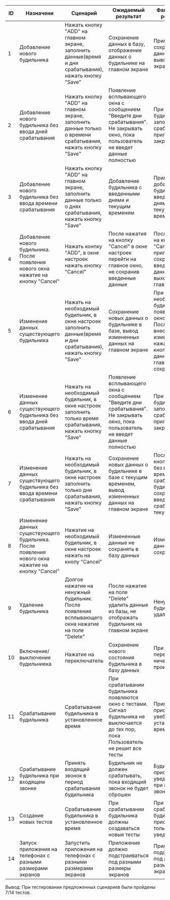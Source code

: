 ID  |  Назначени  |  Сценарий  |  Ожидаемый результат  |  Фактический результат  |  Оценка  
----|-------------|------------|-----------------------|-------------------------|-------- 
1| Добавление нового будильника| Нажать кнопку "ADD" на главном экране, заполнить данные(время и дни срабатывания), нажать кнопку "Save"| Сохранение данных в базу, отображение данных о будильнике на главном экране| Приложение сохраняет данные и выводит их на экран| Пройдено|
2| Добавление нового будильника без ввода дней срабатывания| Нажать кнопку "ADD" на главном экране, заполнить данные только о времени срабатывания, нажать кнопку "Save"| Появление всплывающего окна с сообщением "Введите дни срабатывания". Не закрывать окно, пока пользователь не введет данные полностью| При создании будильника без запонения дней срабатывания приложение закрывается| Не пройдено|
3| Добавление нового будильника без ввода времени срабатывания| Нажать кнопку "ADD" на главном экране, заполнить данные только о днях срабатывания, нажать кнопку "Save"| Добавление будильника с введенными днями и текущим временем| Приложение добавляет будильник с введенными днями и текущим временем| Пройдено|
4| Добавление нового будильника. После появления нового окна нажатие на кнопку "Cancel"| Нажать конпку "ADD", в окне настроек нажать кнопку "Cancel" |После нажатия на кнопку "Cancel" в окне настроек перейти на главное окно, не сохранив введенные данные| После нажатия на кнопку "Cancel" приложение не сохраняет введенные данные и выходит на главное окно| Пройдено|
5| Изменение данных существующего будильника| Нажать на необходимый будильник, в окне настроек заполнить данные(время и дни срабатывания), нажать кнопку "Save"| Сохранение новых данных о будильнике в базе, вывод измененных данных на главном экране| При нажатии на необходимый будильник появляется окно настроек. После внесения изменений и нажатия на кнопку "Save" данные на главном экране сохраняются| Пройдено|
6| Изменение данных существующего будильника без ввода дней срабатывания| Нажать на необходимый будильник, в окне настроек заполнить только время срабатывания, нажать кнопку "Save"|Появление всплывающего окна с сообщением "Введите дни срабатывания". Не закрывать окно, пока пользователь не введет данные полностью| При изменении будильника без запонения дней срабатывания приложение закрывается | Не пройдено|
7| Изменение данных существующего будильника без ввода времени срабатывания| Нажать на необходимый будильник, в окне настроек заполнить только дни срабатывания, нажать кнопку "Save"| Сохранение новых данных о будильнике в базе с текущим временем, вывод измененных данных на главном экране| После нажатия кнопки "Save" без введения времени срабаывания будильник сохраняет введенные дни срабатывания и текущее время | Пройдено|
8| Изменение данных существующего будильника. После появления нового окна нажатие на кнопку "Cancel" | Нажатие на необходимый будильник, в окне настроек нажать на кнопу "Cancel"| Измененные данные не сохранять в базу данных| Измененные данные не сохраняются| Пройдено|
9| Удаление будильника| Долгое нажатие на ненужный будильник. После появления всплывающего окна нажатие на поле "Delete"| После нажатия на поле "Delete" удалить данные из базы, не отображать будильник на главном экране| Ненужный будильник удаляется| Пройдено|
10| Включение/ выключение будильниека| Нажатие на переключатель| Сохранение нового состояния будильника в базу данных| При нажатии на переключатель ничего не происходит| Не пройдено|
11| Срабатывание будильника| Срабатывание будильника в установленное время| При срабатывании будильника появляются окно с тестами. Сигнал будильника не выключается до тех пор, пока Пользователь не решит все тесты| Приложение присылает увебовление в установленное время| Не пройдено|
12| Срабатывание будильника при входящем звонке| Принять входящий звонок в период срабатывания будильника| Будильник не должен срабатывать, пока входящий звонок не будет сброшен | Будильник присылает уведомление при входящем звонке| Не пройдено|
13| Создание новых тестов| Срабатывание будильника в установленное время| При срабатывании будильника должны создаваться новые тесты| При срабатывания будильника присылается только уведомление| Не пройдено|
14| Запуск приложения на телефонах с разными размерами экранов| Запустить приложения на телефонах с разными размерами экранов| Приложение должно подстраиваться под разными размеры экранов| Приложение не подстраивается под разные размеры экранов| Не пройдено|

Вывод: При тестировании предложенных сценариев были пройдены 7/14 тестов. 
